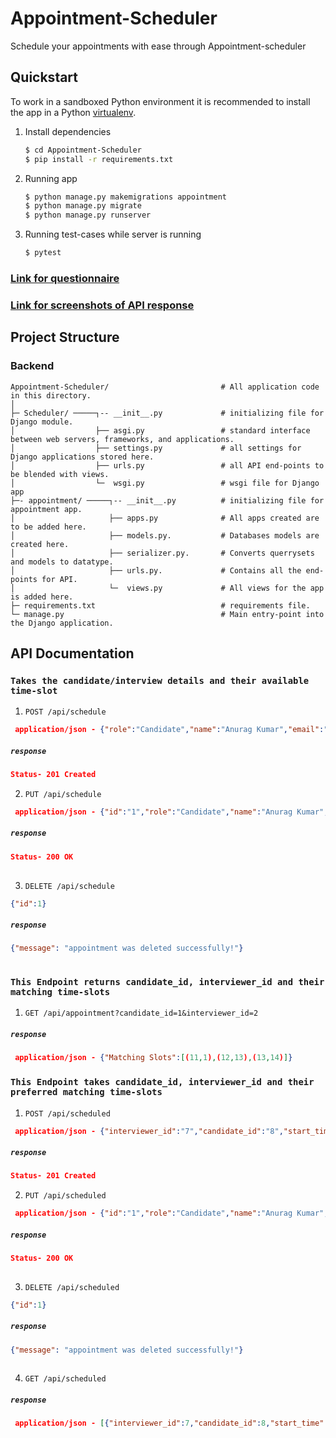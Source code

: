 # Appointment-Scheduler
Schedule your appointments with ease through Appointment-scheduler
## Quickstart

To work in a sandboxed Python environment it is recommended to install the app in a Python [virtualenv](https://pypi.python.org/pypi/virtualenv).

1. Install dependencies

    ```bash
    $ cd Appointment-Scheduler
    $ pip install -r requirements.txt
    ```

2. Running app

   ```bash
   $ python manage.py makemigrations appointment
   $ python manage.py migrate
   $ python manage.py runserver
   ```   
   
3. Running test-cases while server is running

   ```bash
   $ pytest
   ```   
### [Link for questionnaire](https://github.com/akanuragkumar/hiring_assignment/blob/master/8a46cdd1-c81a-4e6b-880c-9cb8f4bca9c9.pdf)  
### [Link for screenshots of API response](https://github.com/akanuragkumar/hiring_assignment/blob/master/mailer.png)
   
## Project Structure

### Backend 
```shell
Appointment-Scheduler/                         # All application code in this directory.
│
├─ Scheduler/ ─────┐-- __init__.py             # initializing file for Django module.
│                  ├── asgi.py                 # standard interface between web servers, frameworks, and applications.    
│                  ├── settings.py             # all settings for Django applications stored here.
│                  ├── urls.py                 # all API end-points to be blended with views.
│                  └─  wsgi.py                 # wsgi file for Django app        
├─- appointment/ ─────┐-- __init__.py          # initializing file for appointment app.
│                     ├── apps.py              # All apps created are to be added here.
│                     ├── models.py.           # Databases models are created here.
│                     ├── serializer.py.       # Converts querrysets and models to datatype.
│                     ├── urls.py.             # Contains all the end-points for API.
│                     └─  views.py             # All views for the app is added here.
├─ requirements.txt                            # requirements file.
└─ manage.py                                   # Main entry-point into the Django application.
```
## API Documentation 

### `Takes the candidate/interview details and their available time-slot` 

1. `POST /api/schedule` 

```json
 application/json - {"role":"Candidate","name":"Anurag Kumar","email":"akanuragkumar712@gmail.com","phone":"2147483641","date":"23/08/2020","start_time":"10","end_time":"14"}
```
##### `response`

```json
Status- 201 Created    
```
2. `PUT /api/schedule` 

```json
 application/json - {"id":"1","role":"Candidate","name":"Anurag Kumar","email":"akanuragkumar711@gmail.com","phone":"2147483641","date":"23/08/2020","start_time":"10","end_time":"14"}
```
##### `response`

```json
Status- 200 OK  
    
```
3. `DELETE /api/schedule` 

```json
{"id":1}
```

##### `response`

```json
{"message": "appointment was deleted successfully!"}
    
```
### `This Endpoint returns candidate_id, interviewer_id and their matching time-slots` 

1. `GET /api/appointment?candidate_id=1&interviewer_id=2` 

##### `response`

```json
 application/json - {"Matching Slots":[(11,1),(12,13),(13,14)]}
```

### `This Endpoint takes candidate_id, interviewer_id and their preferred matching time-slots` 

1. `POST /api/scheduled` 

```json
 application/json - {"interviewer_id":"7","candidate_id":"8","start_time":"12","end_time":"13"}
```
##### `response`

```json
Status- 201 Created    
```
2. `PUT /api/scheduled` 

```json
 application/json - {"id":"1","role":"Candidate","name":"Anurag Kumar","email":"akanuragkumar711@gmail.com","phone":"2147483641","date":"23/08/2020","start_time":"10","end_time":"14"}
```
##### `response`

```json
Status- 200 OK  
    
```
3. `DELETE /api/scheduled` 

```json
{"id":1}
```

##### `response`

```json
{"message": "appointment was deleted successfully!"}
    
```
4. `GET /api/scheduled` 

##### `response`

```json
 application/json - [{"interviewer_id":7,"candidate_id":8,"start_time":11,"end_time":12}]
```
